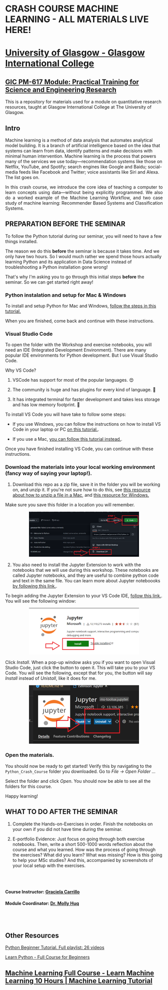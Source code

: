 # CRASH COURSE MACHINE LEARNING - ALL MATERIALS LIVE HERE!

# [University of Glasgow - Glasgow International College](www.glasgow.ac.uk/gic) 
## [GIC PM-617 Module: Practical Training for Science and Engineering Research](https://pathways.kaplaninternational.com/course/view.php?id=2879)

This is a repository for materials used for a module on quantitative research resources, taught at Glasgow International College at The University of Glasgow. 

<p align="justify">

## Intro 

Machine learning is a method of data analysis that automates analytical model building. It is a branch of artificial intelligence based on the idea that systems can learn from data, identify patterns and make decisions with minimal human intervention. Machine learning is the process that powers many of the services we use today—recommendation systems like those on Netflix, YouTube, and Spotify; search engines like Google and Baidu; social-media feeds like Facebook and Twitter; voice assistants like Siri and Alexa. The list goes on.

</p>

<p align="justify">
In this crash course, we introduce the core idea of teaching a computer to learn concepts using data—without being explicitly programmed. We also do a worked example of the Machine Learning Workflow, and two case study of machine learning: Recommender Based Systems and Classification Systems. 
</p>

## PREPARATION BEFORE THE SEMINAR

To follow the Python tutorial during our seminar, you will need to have a few things installed.

The reason we do this **before** the seminar is because it takes time. And we only have two hours. So I would much rather we spend those hours actually learning Python and its application in Data Science instead of troubleshooting a Python installation gone wrong! 

That's why I'm asking you to go through this initial steps **before** the seminar. So we can get started right away!

### Python instalation and setup for Mac & Windows

To install and setup Python for Mac and Windows, [follow the steps in this tutorial.](https://www.youtube.com/watch?v=YYXdXT2l-Gg&t=3s)

When you are finished, come back and continue with these instructions. 

### Visual Studio Code

To open the folder with the Workshop and exercise notebooks, you will need an IDE (Integrated Development Environment). There are many popular IDE environments for Python development. But I use Visual Studio Code. 

Why VS Code? 

1. VSCode has support for most of the popular languages. 😍

2. The community is huge and has plugins for every kind of language. 💖

3. It has integrated terminal for faster development and takes less storage and has low memory footprint. 🙂

To install VS Code you will have take to follow some steps: 

- If you use Windows, you can follow the instructions on how to install VS Code in your laptop or PC [on this tutorial.](https://www.youtube.com/watch?v=-nh9rCzPJ20). 

- If you use a Mac, [you can follow this tutorial instead.](https://www.youtube.com/watch?v=06I63_p-2A4). 

Once you have finished installing VS Code, you can continue with these instructions. 

### Download the materials into your local working environment (fancy way of saying your laptop!). 

1. Download this repo as a zip file, save it in the folder you will be working on, and unzip it. If you're not sure how to do this, see [this resource about how to unzip a file in a Mac](https://support.apple.com/en-gb/guide/mac-help/mchlp2528/mac), and [this resource for Windows.](https://support.microsoft.com/en-us/windows/zip-and-unzip-files-f6dde0a7-0fec-8294-e1d3-703ed85e7ebc#:~:text=To%20unzip%20files,folder%20to%20a%20new%20location.) 

Make sure you save this folder in a location you will remember. 

<p align="center">
  <img width="70%" height="70%" src="img\github_download_zip.png">
</p>

2. You also need to install the Jupyter Extension to work with the notebooks that we will use during this workshop. These notebooks are called Jupyter notebooks, and they are useful to combine python code and text in the same file. You can learn more about Jupyter noteboooks [by following this link.](https://code.visualstudio.com/docs/python/jupyter-support). 

To begin adding the Jupyter Extension to your VS Code IDE, [follow this link.](https://marketplace.visualstudio.com/items?itemName=ms-toolsai.jupyter). You will see the following window: 

<p align="center">
  <img width="70%" height="70%" src="img\jupyter_extension.png">
</p>

Click *Install*. When a pop-up window asks you if you want to open Visual Studio Code, just click the button to open it. This will take you to your VS Code. You will see the following, except that for you, the button will say *Install* instead of *Unistall*, like it does for me.

<p align="center">
  <img width="70%" height="70%" src="img\jupyter_extension_2.png">
</p>

### Open the materials. 

You should now be ready to get started! Verify this by navigating to the `Python_Crash_Course` folder you downloaded. Go to *File -> Open Folder ...*

Select the folder and click  *Open*. You should now be able to see all the folders for this course.

Happy learning!


## WHAT TO DO AFTER THE SEMINAR

1. Complete the Hands-on-Exercises in order. Finish the notebooks on your own if you did not have time during the seminar. 

2. E-portfolio Evidence: Just focus on going through both exercise notebooks. Then, write a short 500-1000 words reflection about the course and what you learned. How was the process of going through the exercises? What did you learn? What was missing? How is this going to help your MSc studies? And this, accompanied by screenshots of your local setup with the exercises.

<br><br>

#### Course Instructor: [Graciela Carrillo](mailto:graciela.carrillo@kaplan.com?subject=[Intro_Python]%20Source%20Han%20Sans)
#### Module Coordinator: [Dr. Molly Huq](mailto:graciela.carrillo@kaplan.com?subject=[Intro_Python]%20Source%20Han%20Sans)

<br><br>
 
## Other Resources 

[Python Beginner Tutorial. Full playlist: 26 videos](https://www.youtube.com/watch?v=YYXdXT2l-Gg&list=PL-osiE80TeTskrapNbzXhwoFUiLCjGgY7)

[Learn Python - Full Course for Beginners](https://www.youtube.com/watch?v=rfscVS0vtbw)

[Machine Learning Full Course - Learn Machine Learning 10 Hours | Machine Learning Tutorial ](https://www.youtube.com/watch?v=GwIo3gDZCVQ)
---